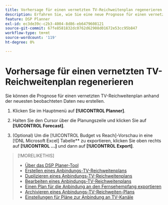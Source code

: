 ```yaml
---
title: Vorhersage für einen vernetzten TV-Reichweitenplan regenerieren
description: Erfahren Sie, wie Sie eine neue Prognose für einen vernetzten TV-Reichweiten-Plan erstellen.
feature: DSP Planner
exl-id: ec3de39c-c2b3-4004-8d86-eb6479608121
source-git-commit: 67fe8581832dc0762d62908d01672e53cc95b847
workflow-type: tm+mt
source-wordcount: '119'
ht-degree: 0%

---
```


# Vorhersage für einen vernetzten TV-Reichweitenplan regenerieren

Sie können die Prognose für einen vernetzten TV-Reichweitenplan anhand der neuesten beobachteten Daten neu erstellen.

1. Klicken Sie im Hauptmenü auf **[!UICONTROL Planner]**.

1. Halten Sie den Cursor über die Planungszeile und klicken Sie auf **[!UICONTROL Forecast]**.

1. (Optional) Um die [!UICONTROL Budget vs Reach]-Vorschau in eine [!DNL Microsoft Excel] Tabelle** zu exportieren, klicken Sie oben rechts auf **[!UICONTROL ...]** und dann auf **[!UICONTROL Export]**.

>[!MORELIKETHIS]
>
>* [Über das DSP Planer-Tool](planner-about.md)
>* [Erstellen eines Anbindungs-TV-Reichweitenplans](planner-create.md)
>* [Duplizieren eines Anbindungs-TV-Reichweitenplans](planner-duplicate.md)
>* [Bearbeiten eines Anbindungs-TV-Reichweitenplans](planner-edit.md)
>* [Einen Plan für die Anbindung an den Fernsehempfang exportieren](planner-export.md)
>* [Archivieren eines Anbindungs-TV-Reichweiten-Plans](planner-archive.md)
>* [Einstellungen für Pläne zur Anbindung an TV-Kanäle](planner-settings.md)
